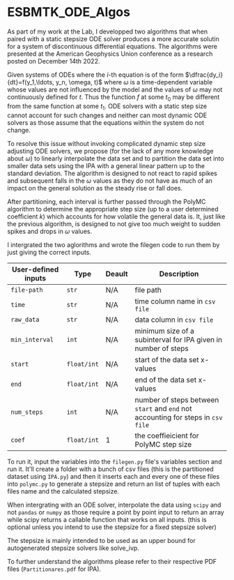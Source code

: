 # ESBMTK_ODE_Algos
As part of my work at the Lab, I developped two algorithms that when paired with a static stepsize ODE solver produces a more accurate solutin for a system of discontinuous  differential equations. The algorithms were presented at the American Geophysics Union conference as a research posted on December 14th 2022. 

Given systems of ODEs where the $i$-th equation is of the form $\dfrac{dy_i}{dt}=f(y_1,\ldots, y_n, \omega, t)$ where $\omega$ is a time-dependent variable whose values are not influenced by the model and the values of $\omega$ may not continuously defined for $t$. Thus the function $f$ at some $t_0$ may be different from the same function at some $t_1$. ODE solvers with a static step size cannot account for such changes and neither can most dynamic ODE solvers as those assume that the equations within the system do not change.

To resolve this issue without invoking complicated dynamic step size adjusting ODE solvers, we propose (for the lack of any more knowledge about $\omega$) to linearly interpolate the data set and to partition the data set into smaller data sets using the IPA with a general linear pattern up to the standard deviation. The algorithm is designed to not react to rapid spikes and subsequent falls in the $\omega$ values as they do not have as much of an impact on the general solution as the steady rise or fall does.

After partitioning, each interval is further passed through the PolyMC algorithm to determine the appropriate step size (up to a user determined coefficient $k$) which accounts for how volatile the general data is. It, just like the previous algorithm, is designed to not give too much weight to sudden spikes and drops in $\omega$ values.

I intergrated the two aglorithms and wrote the filegen code to run them by just giving the correct inputs.

|User-defined inputs|Type|Deault|Description|
|-------------------|----|------|-----------|
|```file-path```| ```str```|N/A|file path|
|```time```| ```str```|N/A|time column name in ```csv file```|
|```raw_data```| ```str```|N/A|data column in ```csv file```|
|```min_interval```| ```int```|N/A|minimum size of a subinterval for IPA given in number of steps|
|```start```| ```float/int```|N/A|start of the data set x-values|
|```end```| ```float/int```|N/A|end of the data set x-values|
|```num_steps```| ```int```|N/A|number of steps between ```start``` and ```end``` not accounting for steps in ```csv file```|
|```coef```| ```float/int```|1|the coeffieicient for PolyMC step size|

To run it, input the variables into the ```filegen.py``` file's variables section and run it. It'll create a folder with a bunch of csv files (this is the partitioned dataset using ```IPA.py```) and then it inserts each and every one of these files into ```polymc.py``` to generate a stepsize and return an list of tuples with each files name and the calculated stepsize.

When intergrating with an ODE solver, interpolate the data using ```scipy``` and not ```pandas``` or ```numpy``` as those require a point by point input to return an array while scipy returns a callable function that works on all inputs. (this is optional unless you intend to use the stepsize for a fixed stepsize solver)

The stepsize is mainly intended to be used as an upper bound for autogenerated stepsize solvers like solve_ivp.

To further understand the algorithms please refer to their respective PDF files (```Partitionares.pdf``` for IPA).
